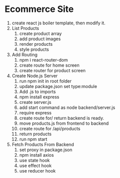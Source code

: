 # Ecommerce Site
1. create react js boiler template, then modify it.
2. List Products
    1. create product array
    2. add product images
    3. render products
    4. style products
3. Add Routing
    1. npm i react-router-dom
    2. create route for home screen
    3. create router for product screen
4. Create Node.js Server
    1. run npm init in root folder
    2. update package.json set type:module
    3. Add .js to imports
    4. npm install express
    5. create server.js
    6. add start command as node backend/server.js
    7. require express
    8. create route for/ return backend is ready.
    9. move products.js from frontend to backend
    10. create route for /api/products
    11. return products
    12. run npm start
5. Fetch Products From Backend
    1. set proxy in package.json
    2. npm install axios
    3. use state hook
    4. use effect hook
    5. use reducer hook

    